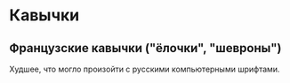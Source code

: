 # Кавычки

## Французские кавычки ("ёлочки", "шевроны")

Худшее, что могло произойти с русскими компьютерными шрифтами.
